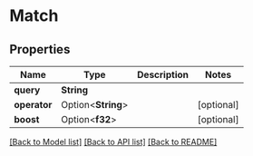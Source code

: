 # Match

## Properties

Name | Type | Description | Notes
------------ | ------------- | ------------- | -------------
**query** | **String** |  | 
**operator** | Option<**String**> |  | [optional]
**boost** | Option<**f32**> |  | [optional]

[[Back to Model list]](../README.md#documentation-for-models) [[Back to API list]](../README.md#documentation-for-api-endpoints) [[Back to README]](../README.md)



